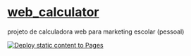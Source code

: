 # [web_calculator](https://hacker-bug-hunter.github.io/web_calculator/)
projeto de calculadora web para marketing escolar (pessoal)

[![Deploy static content to Pages](https://github.com/Hacker-Bug-Hunter/web_calculator/actions/workflows/static.yml/badge.svg)](https://github.com/Hacker-Bug-Hunter/web_calculator/actions/workflows/static.yml)
